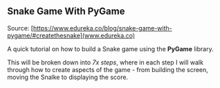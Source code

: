 ## Snake Game With PyGame ##

Source: [https://www.edureka.co/blog/snake-game-with-pygame/#createthesnake](www.edureka.co)

A quick tutorial on how to build a Snake game using the **PyGame** library.

This will be broken down into *7x steps*, where in each step I will walk through how to create aspects of the game - from building the screen, moving the Snalke to displaying the score.
